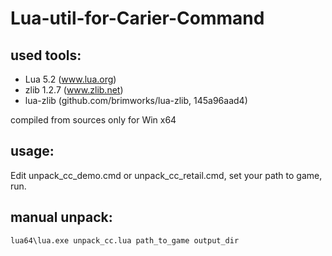 Lua-util-for-Carier-Command
===========================

used tools:
-----------

- Lua 5.2 (www.lua.org)
- zlib 1.2.7 (www.zlib.net)
- lua-zlib (github.com/brimworks/lua-zlib, 145a96aad4)

compiled from sources only for Win x64

usage:
------

Edit unpack_cc_demo.cmd or unpack_cc_retail.cmd, set your path to game, run.

manual unpack:
--------------

    lua64\lua.exe unpack_cc.lua path_to_game output_dir
